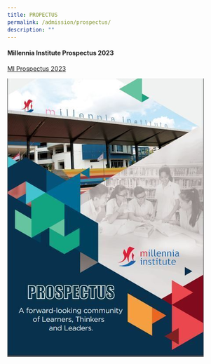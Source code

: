 ```yaml
---
title: PROPECTUS
permalink: /admission/prospectus/
description: ""
---
```

<h4><strong>Millennia Institute Prospectus 2023</strong></h4>


[MI Prospectus 2023](https://online.flipbuilder.com/millennia_inst/mage/?)

<a target="_blank" rel="noopener"><img src="/images/prospectus.jpg"></a>